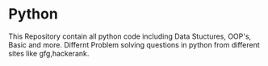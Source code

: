 # Python

This Repository contain all python code including Data Stuctures, OOP's, Basic and more. Differnt Problem solving questions in python from different sites like gfg,hackerank.
